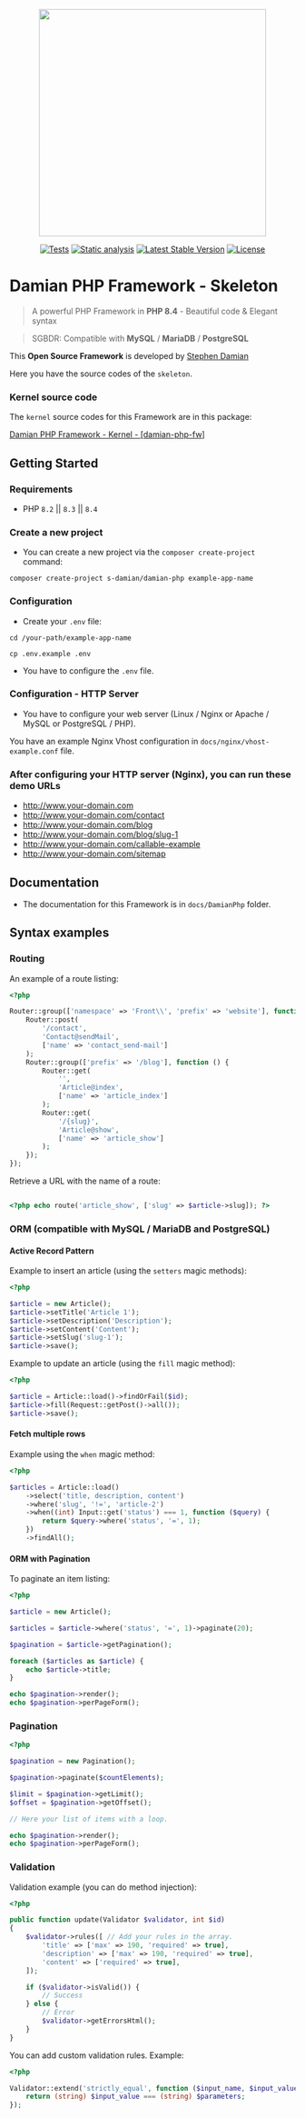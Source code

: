 <p align="center">
<a href="https://github.com/s-damian/damian-php">
<img src="https://raw.githubusercontent.com/s-damian/medias/main/damian-php-logo.png" width="400">
</a>
</p>

<p align="center">
<a href="https://github.com/s-damian/damian-php/actions/workflows/tests.yml"><img src="https://github.com/s-damian/damian-php/actions/workflows/tests.yml/badge.svg" alt="Tests"></a>
<a href="https://github.com/s-damian/damian-php/actions/workflows/static-analysis.yml"><img src="https://github.com/s-damian/damian-php/actions/workflows/static-analysis.yml/badge.svg" alt="Static analysis"></a>
<a href="https://packagist.org/packages/s-damian/damian-php"><img src="https://img.shields.io/packagist/v/s-damian/damian-php" alt="Latest Stable Version"></a>
<a href="https://packagist.org/packages/s-damian/damian-php"><img src="https://img.shields.io/packagist/l/s-damian/damian-php" alt="License"></a>
</p>


# Damian PHP Framework - Skeleton

> A powerful PHP Framework in **PHP 8.4** - Beautiful code & Elegant syntax

> SGBDR: Compatible with **MySQL** / **MariaDB** / **PostgreSQL**

This **Open Source Framework** is developed by [Stephen Damian](https://github.com/s-damian)

Here you have the source codes of the `skeleton`.


### Kernel source code

The `kernel` source codes for this Framework are in this package:

[Damian PHP Framework - Kernel - [damian-php-fw]](https://github.com/s-damian/damian-php-fw)


## Getting Started

### Requirements

* PHP `8.2` || `8.3` || `8.4`

### Create a new project

* You can create a new project via the `composer create-project` command:

```
composer create-project s-damian/damian-php example-app-name
```

### Configuration

* Create your `.env` file:

```
cd /your-path/example-app-name
```

```
cp .env.example .env
```

* You have to configure the `.env` file.

### Configuration - HTTP Server

* You have to configure your web server (Linux / Nginx or Apache / MySQL or PostgreSQL / PHP).

You have an example Nginx Vhost configuration in `docs/nginx/vhost-example.conf` file.


### After configuring your HTTP server (Nginx), you can run these demo URLs

* http://www.your-domain.com
* http://www.your-domain.com/contact
* http://www.your-domain.com/blog
* http://www.your-domain.com/blog/slug-1
* http://www.your-domain.com/callable-example
* http://www.your-domain.com/sitemap


## Documentation

* The documentation for this Framework is in `docs/DamianPhp` folder.


## Syntax examples

### Routing

An example of a route listing:

```php
<?php

Router::group(['namespace' => 'Front\\', 'prefix' => 'website'], function () {
    Router::post(
        '/contact',
        'Contact@sendMail',
        ['name' => 'contact_send-mail']
    );
    Router::group(['prefix' => '/blog'], function () {
        Router::get(
            '',
            'Article@index',
            ['name' => 'article_index']
        );
        Router::get(
            '/{slug}',
            'Article@show',
            ['name' => 'article_show']
        );
    });
});
```

Retrieve a URL with the name of a route:

```php

<?php echo route('article_show', ['slug' => $article->slug]); ?>
```

### ORM (compatible with MySQL / MariaDB and PostgreSQL)

#### Active Record Pattern

Example to insert an article (using the `setters` magic methods):

```php
<?php

$article = new Article();
$article->setTitle('Article 1');
$article->setDescription('Description');
$article->setContent('Content');
$article->setSlug('slug-1');
$article->save();
```

Example to update an article (using the `fill` magic method):

```php
<?php

$article = Article::load()->findOrFail($id);
$article->fill(Request::getPost()->all());
$article->save();
```

#### Fetch multiple rows

Example using the `when` magic method:

```php
<?php

$articles = Article::load()
    ->select('title, description, content')
    ->where('slug', '!=', 'article-2')
    ->when((int) Input::get('status') === 1, function ($query) {
        return $query->where('status', '=', 1);
    })
    ->findAll();
```

#### ORM with Pagination

To paginate an item listing:

```php
<?php

$article = new Article();

$articles = $article->where('status', '=', 1)->paginate(20);

$pagination = $article->getPagination();

foreach ($articles as $article) {
    echo $article->title;
}

echo $pagination->render();
echo $pagination->perPageForm();
```

### Pagination

```php
<?php

$pagination = new Pagination();

$pagination->paginate($countElements);

$limit = $pagination->getLimit();
$offset = $pagination->getOffset();

// Here your list of items with a loop.

echo $pagination->render();
echo $pagination->perPageForm();
```

### Validation

Validation example (you can do method injection):

```php
<?php

public function update(Validator $validator, int $id)
{
    $validator->rules([ // Add your rules in the array.
        'title' => ['max' => 190, 'required' => true],
        'description' => ['max' => 190, 'required' => true],
        'content' => ['required' => true],
    ]);

    if ($validator->isValid()) {
        // Success
    } else {
        // Error
        $validator->getErrorsHtml();
    }
}
```

You can add custom validation rules. Example:

```php
<?php

Validator::extend('strictly_equal', function ($input_name, $input_value, $parameters) {
    return (string) $input_value === (string) $parameters;
});
```
